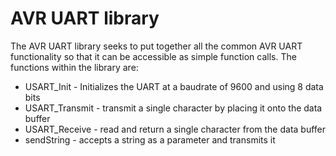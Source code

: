 # AVR UART library
The AVR UART library seeks to put together all the common AVR UART functionality so that it can be accessible as simple function calls.
The functions within the library are:
* USART_Init - Initializes the UART at a baudrate of 9600 and using 8 data bits
* USART_Transmit - transmit a single character by placing it onto the data buffer
* USART_Receive - read and return a single character from the data buffer
* sendString - accepts a string as a parameter and transmits it
